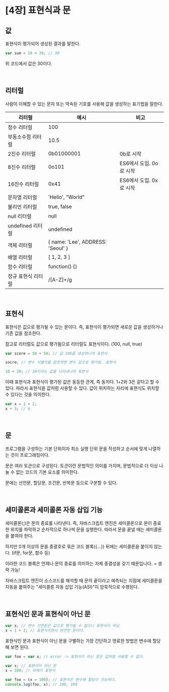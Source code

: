 # [4장] 표현식과 문

## 값

표현식이 평가되어 생성된 결과를 말한다.

```javascript
var sum = 10 + 20; // 30
```

위 코드에서 값은 30이다.

<br>

## 리터럴

사람이 이해할 수 있는 문자 또는 약속된 기호를 사용해 값을 생성하는 표기법을 말한다.

| 리터럴             | 예시                              | 비고                    |
| ------------------ | --------------------------------- | ----------------------- |
| 정수 리터럴        | 100                               |                         |
| 부동소수점 리터럴  | 10.5                              |                         |
| 2진수 리터럴       | 0b01000001                        | 0b로 시작               |
| 8진수 리터럴       | 0o101                             | ES6에서 도입. 0o로 시작 |
| 16진수 리터럴      | 0x41                              | ES6에서 도입. 0x로 시작 |
| 문자열 리터럴      | 'Hello', "World"                  |                         |
| 불리언 리터럴      | true, false                       |                         |
| null 리터럴        | null                              |                         |
| undefined 리터럴   | undefined                         |                         |
| 객체 리터럴        | { name: 'Lee', ADDRESS: 'Seoul' } |                         |
| 배열 리터럴        | [ 1, 2, 3 ]                       |                         |
| 함수 리터럴        | function() {}                     |                         |
| 정규 표현식 리터럴 | /[A-Z]+/g                         |                         |

<br>

## 표현식

표현식은 값으로 평가될 수 있는 문이다. 즉, 표현식이 평가되면 새로운 값을 생성하거나 기존 값을 참조한다.

참고로 리터럴도 값으로 평가됨으로 리터럴도 표현식이다. (100, null, true)

```javascript
var score = 50 + 50; // 값 100을 생성하니까 표현식

socre; // 변수 식별자를 참조하면 변수 값으로 평가됨. 표현식

10 + 20; // 30이라는 값을 나타내니까 표현식
```

이때 표현식과 표현식이 평가된 값은 동등한 관계, 즉 동치다.
1+2와 3은 같다고 할 수 있다.
따라서 표현식을 값처럼 사용할 수 있다.
값이 위치하는 자리에 표현식도 위치할 수 있다는 것을 의미한다.

```javascript
var x = 1 + 2;
x + 3; // 6
```

<br>

## 문

프로그램을 구성하는 기본 단위이자 최소 실행 단위
문을 작성하고 순서에 맞게 나열하는 것이 프로그래밍이다.

문은 여러 토큰으로 구성된다.
토큰이란 문법적인 의미를 가지며, 문법적으로 더 이상 나눌 수 없는 코드의 기본 요소를 의미한다.

문에는 선언문, 할당문, 조건문, 반복문 등으로 구분할 수 있다.

<br>

## 세미콜론과 세미콜론 자동 삽입 기능

세미콜론(;)은 문의 종료를 나타낸다. 즉, 자바스크립트 엔진은 세미콜론으로 문이 종료한 위치를 파악하고 순차적으로 하나씩 문을 실행한다. 따라서 문을 끝낼 때는 세미콜론을 붙여야 한다.

하지만 0개 이상의 문을 중괄호로 묶은 코드 블록({...}) 뒤에는 세미콜론을 붙이지 않는다. (if문, for문, 함수 등)

이러한 코드 블록은 언제나 문의 종료를 의미하는 자체 종결성을 갖기 때문입니다. = 생략 가능!

자바스크립트 엔진이 소스코드를 해석할 때 문의 끝이라고 예측되는 지점에 세미콜론을 자동을 붙여주는 "세미콜론 자동 삽입 기능(ASI)"이 암묵적으로 수행된다.

<br>

## 표현식인 문과 표현식이 아닌 문

```javascript
var x; // 변수 선언문은 값으로 평가될 수 없으니 표현식이 아님
x = 1 + 2; // 표현식이면서 완전한 문이다.
```

표현식인 문과 표현식이 아닌 문을 구별하는 가장 간단하고 명료한 방법은 변수에 할당해 보면 된다.

```javascript
var foo = var x; // error -> 표현식이 아닌 문은 값처럼 사용할 수 없다.
```

```javascript
var x; // 표현식이 아닌 문
x = 100; // 자체가 표현식
```

```javascript
var foo = (x = 100); // 표현식은 변수에 할당이 가능하다.
console.log(foo, x); // 100, 100
```
